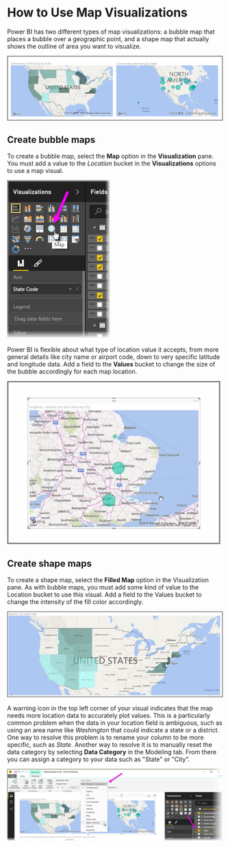 <properties
   pageTitle="Map visualizations"
   description="Bring reports to life with interactive map visuals"
   services="powerbi"
   documentationCenter=""
   authors="davidiseminger"
   manager="mblythe"
   backup=""
   editor=""
   tags=""
   qualityFocus="no"
   qualityDate=""
   featuredVideoId="ajTPGNpthcg"
   featuredVideoThumb=""
   courseDuration="11m"/>

<tags
   ms.service="powerbi"
   ms.devlang="NA"
   ms.topic="get-started-article"
   ms.tgt_pltfrm="NA"
   ms.workload="powerbi"
   ms.date="12/01/2016"
   ms.author="davidi"/>

# How to Use Map Visualizations

Power BI has two different types of map visualizations: a bubble map that places a bubble over a geographic point, and a shape map that actually shows the outline of area you want to visualize.

![](media/powerbi-learning-3-5-create-map-visualizations/3-5_1.png)

## Create bubble maps

To create a bubble map, select the **Map** option in the **Visualization** pane. You must add a value to the *Location* bucket in the **Visualizations** options to use a map visual.

![](media/powerbi-learning-3-5-create-map-visualizations/3-5_2.png)

Power BI is flexible about what type of location value it accepts, from more general details like city name or airport code, down to very specific latitude and longitude data. Add a field to the **Values** bucket to change the size of the bubble accordingly for each map location.

![](media/powerbi-learning-3-5-create-map-visualizations/3-5_3.png)


## Create shape maps

To create a shape map, select the **Filled Map** option in the Visualization pane. As with bubble maps, you must add some kind of value to the Location bucket to use this visual. Add a field to the Values bucket to change the intensity of the fill color accordingly.

![](media/powerbi-learning-3-5-create-map-visualizations/3-5_4.png)

A warning icon in the top left corner of your visual indicates that the map needs more location data to accurately plot values. This is a particularly common problem when the data in your location field is ambiguous, such as using an area name like *Washington* that could indicate a state or a district. One way to resolve this problem is to rename your column to be more specific, such as *State*. Another way to resolve it is to manually reset the data category by selecting **Data Category** in the Modeling tab. From there you can assign a category to your data such as "State" or "City".

![](media/powerbi-learning-3-5-create-map-visualizations/3-5_5.png)
